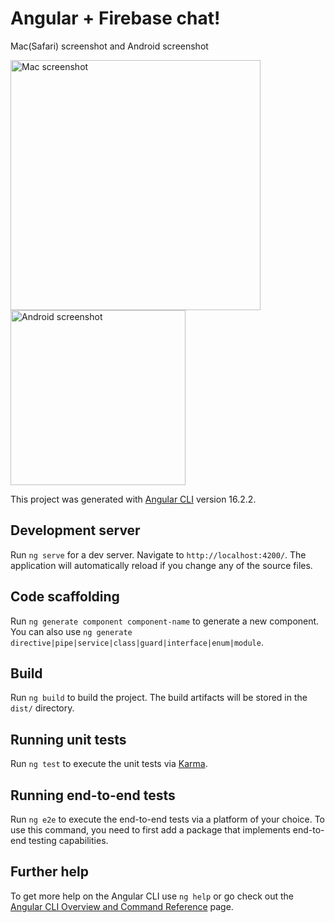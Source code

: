 # Angular + Firebase chat!
Mac(Safari) screenshot and Android screenshot

<img width="400" alt="Mac screenshot" src="https://github.com/MozzieMD/angular-firestore-chat/assets/13788246/33452304-4552-460c-8dec-cf9a88941ba5">
<img width="280" alt="Android screenshot" src="https://github.com/MozzieMD/angular-firestore-chat/assets/13788246/27469110-c5e0-444e-8e29-f75ed3a55bde">

This project was generated with [Angular CLI](https://github.com/angular/angular-cli) version 16.2.2.

## Development server

Run `ng serve` for a dev server. Navigate to `http://localhost:4200/`. The application will automatically reload if you change any of the source files.

## Code scaffolding

Run `ng generate component component-name` to generate a new component. You can also use `ng generate directive|pipe|service|class|guard|interface|enum|module`.

## Build

Run `ng build` to build the project. The build artifacts will be stored in the `dist/` directory.

## Running unit tests

Run `ng test` to execute the unit tests via [Karma](https://karma-runner.github.io).

## Running end-to-end tests

Run `ng e2e` to execute the end-to-end tests via a platform of your choice. To use this command, you need to first add a package that implements end-to-end testing capabilities.

## Further help

To get more help on the Angular CLI use `ng help` or go check out the [Angular CLI Overview and Command Reference](https://angular.io/cli) page.

